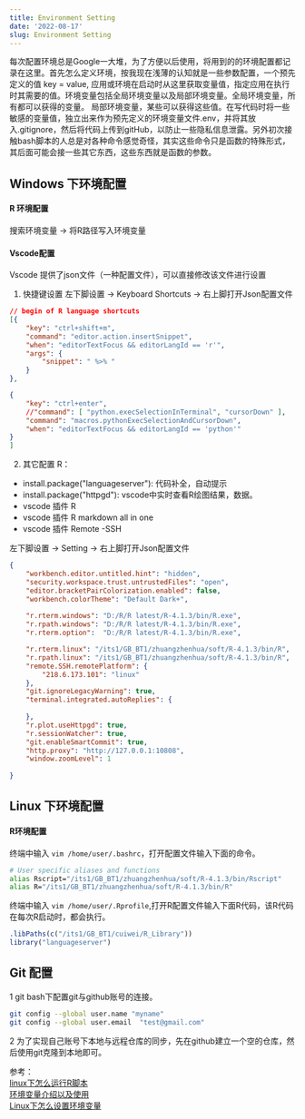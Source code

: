 ```yaml
---
title: Environment Setting
date: '2022-08-17'
slug: Environment Setting
---
```


每次配置环境总是Google一大堆，为了方便以后使用，将用到的的环境配置都记录在这里。首先怎么定义环境，按我现在浅薄的认知就是一些参数配置，一个预先定义的值 key = value, 应用或环境在启动时从这里获取变量值，指定应用在执行时其需要的值。环境变量包括全局环境变量以及局部环境变量。全局环境变量，所有都可以获得的变量。 局部环境变量，某些可以获得这些值。在写代码时将一些敏感的变量值，独立出来作为预先定义的环境变量文件.env，并将其放入.gitignore，然后将代码上传到gitHub，以防止一些隐私信息泄露。另外初次接触bash脚本的人总是对各种命令感觉奇怪，其实这些命令只是函数的特殊形式，其后面可能会接一些其它东西，这些东西就是函数的参数。



## Windows 下环境配置

#### R 环境配置
搜索环境变量 -> 将R路径写入环境变量

#### Vscode配置
Vscode 提供了json文件（一种配置文件），可以直接修改该文件进行设置

1. 快捷键设置
左下脚设置 -> Keyboard Shortcuts -> 右上脚打开Json配置文件
```json
// begin of R language shortcuts
[{
    "key": "ctrl+shift+m",
    "command": "editor.action.insertSnippet",
    "when": "editorTextFocus && editorLangId == 'r'",
    "args": {
        "snippet": " %>% "
    }
},

{
    "key": "ctrl+enter",
    //"command": [ "python.execSelectionInTerminal", "cursorDown" ],
    "command": "macros.pythonExecSelectionAndCursorDown",
    "when": "editorTextFocus && editorLangId == 'python'"
}
]
```

2. 其它配置
R：
- install.package("languageserver"): 代码补全，自动提示 
- install.package("httpgd"): vscode中实时查看R绘图结果，数据。
- vscode 插件 R
- vscode 插件 R markdown all in one
- vscode 插件 Remote -SSH 


左下脚设置 -> Setting -> 右上脚打开Json配置文件
```Json
{
    "workbench.editor.untitled.hint": "hidden",
    "security.workspace.trust.untrustedFiles": "open",
    "editor.bracketPairColorization.enabled": false,
    "workbench.colorTheme": "Default Dark+",
    
    "r.rterm.windows": "D:/R/R latest/R-4.1.3/bin/R.exe",
    "r.rpath.windows": "D:/R/R latest/R-4.1.3/bin/R.exe",
    "r.rterm.option":  "D:/R/R latest/R-4.1.3/bin/R.exe",

    "r.rterm.linux": "/its1/GB_BT1/zhuangzhenhua/soft/R-4.1.3/bin/R",
    "r.rpath.linux": "/its1/GB_BT1/zhuangzhenhua/soft/R-4.1.3/bin/R",
    "remote.SSH.remotePlatform": {
        "218.6.173.101": "linux"
    },
    "git.ignoreLegacyWarning": true,
    "terminal.integrated.autoReplies": {
    
    },
    "r.plot.useHttpgd": true,
    "r.sessionWatcher": true,
    "git.enableSmartCommit": true,
    "http.proxy": "http://127.0.0.1:10808",
    "window.zoomLevel": 1
    
}
```

## Linux 下环境配置
#### R环境配置
终端中输入 `vim /home/user/.bashrc`，打开配置文件输入下面的命令。
```bash
# User specific aliases and functions
alias Rscript="/its1/GB_BT1/zhuangzhenhua/soft/R-4.1.3/bin/Rscript"
alias R="/its1/GB_BT1/zhuangzhenhua/soft/R-4.1.3/bin/R"
```

终端中输入 `vim /home/user/.Rprofile`,打开R配置文件输入下面R代码，该R代码在每次R启动时，都会执行。
```r
.libPaths(c("/its1/GB_BT1/cuiwei/R_Library"))
library("languageserver")
```

## Git 配置
1 git bash下配置git与github账号的连接。
```bash
git config --global user.name "myname"
git config --global user.email  "test@gmail.com"
```
2 为了实现自己账号下本地与远程仓库的同步，先在github建立一个空的仓库，然后使用git克隆到本地即可。





参考：  
[linux下怎么运行R脚本](http://www.cureffi.org/2014/01/15/running-r-batch-mode-linux/)  
[环境变量介绍以及使用](https://medium.com/chingu/an-introduction-to-environment-variables-and-how-to-use-them-f602f66d15fa)     
[Linux下怎么设置环境变量](https://www.serverlab.ca/tutorials/linux/administration-linux/how-to-set-environment-variables-in-linux/)

